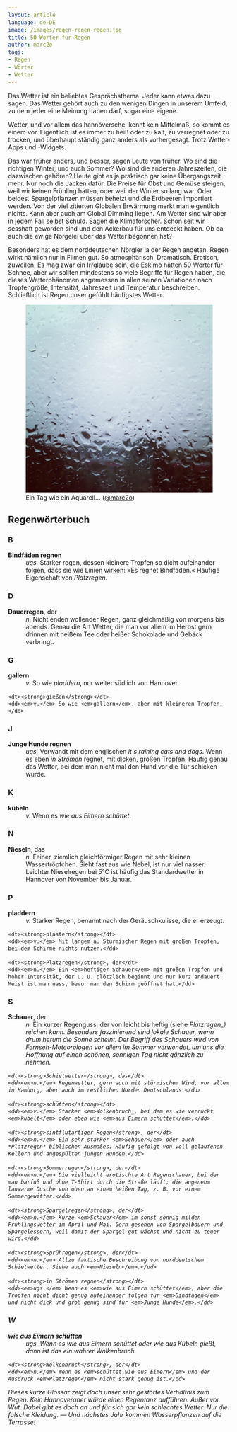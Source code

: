 ```yaml
---
layout: article
language: de-DE
image: /images/regen-regen-regen.jpg
title: 50 Wörter für Regen
author: marc2o
tags:
- Regen
- Wörter
- Wetter
---
```


Das Wetter ist ein beliebtes Gesprächsthema. Jeder kann etwas dazu sagen. Das Wetter gehört auch zu den wenigen Dingen in unserem Umfeld, zu dem jeder eine Meinung haben darf, sogar eine eigene.

Wetter, und vor allem das hannöversche, kennt kein Mittelmaß, so kommt es einem vor. Eigentlich ist es immer zu heiß oder zu kalt, zu verregnet oder zu trocken, und überhaupt ständig ganz anders als vorhergesagt. Trotz Wetter-Apps und -Widgets.

Das war früher anders, und besser, sagen Leute von früher. Wo sind die richtigen Winter, und auch Sommer? Wo sind die anderen Jahreszeiten, die dazwischen gehören? Heute gibt es ja praktisch gar keine Übergangszeit mehr. Nur noch die Jacken dafür. Die Preise für Obst und Gemüse steigen, weil wir keinen Frühling hatten, oder weil der Winter so lang war. Oder beides. Spargelpflanzen müssen beheizt und die Erdbeeren importiert werden. Von der viel zitierten Globalen Erwärmung merkt man eigentlich nichts. Kann aber auch am Global Dimming liegen. Am Wetter sind wir aber in jedem Fall selbst Schuld. Sagen die Klimaforscher. Schon seit wir sesshaft geworden sind und den Ackerbau für uns entdeckt haben. Ob da auch die ewige Nörgelei über das Wetter begonnen hat?

Besonders hat es dem norddeutschen Nörgler ja der Regen angetan. Regen wirkt nämlich nur in Filmen gut. So atmosphärisch. Dramatisch. Erotisch, zuweilen. Es mag zwar ein Irrglaube sein, die Eskimo hätten 50 Wörter für Schnee, aber wir sollten mindestens so viele Begriffe für Regen haben, die dieses Wetterphänomen angemessen in allen seinen Variationen nach Tropfengröße, Intensität, Jahreszeit und Temperatur beschreiben. Schließlich ist Regen unser gefühlt häufigstes Wetter. 

<figure>
<img src="/images/regen-regen-regen.jpg" alt="Dauerregen">
<figcaption>Ein Tag wie ein Aquarell… (<a href="https://instagram.com/p/QW4C3AKl8_/?taken-by=marc2o" rel="me">@marc2o</a>)</figcaption>
</figure>

## Regenwörterbuch

### B

<dl>
    <dt><strong>Bindfäden regnen</strong></dt>
    <dd><em>ugs.</em> Starker regen, dessen kleinere Tropfen so dicht aufeinander folgen, dass sie wie Linien wirken: »Es regnet Bindfäden.« Häufige Eigenschaft von <em>Platzregen</em>.</dd>
</dl>

### D

<dl>
    <dt><strong>Dauerregen</strong>, der</dt>
    <dd><em>n.</em> Nicht enden wollender Regen, ganz gleichmäßig von morgens bis abends. Genau die Art Wetter, die man vor allem im Herbst gern drinnen mit heißem Tee oder heißer Schokolade und Gebäck verbringt.</dd>
</dl>


### G

<dl>
    <dt><strong>gallern</strong></dt>
    <dd><em>v.</em> So wie <em>pladdern</em>, nur weiter südlich von Hannover.</dd>

    <dt><strong>gießen</strong></dt>
    <dd><em>v.</em> So wie <em>gallern</em>, aber mit kleineren Tropfen.</dd>
</dl>



### J

<dl>
    <dt><strong>Junge Hunde regnen</strong></dt>
    <dd><em>ugs.</em> Verwandt mit dem englischen <em>it's raining cats and dogs</em>. Wenn es eben <em>in Strömen</em> regnet, mit dicken, großen Tropfen. Häufig genau das Wetter, bei dem man nicht mal den Hund vor die Tür schicken würde.</dd>
</dl>

### K

<dl>
    <dt><strong>kübeln</strong></dt>
    <dd><em>v.</em> Wenn es <em>wie aus Eimern schüttet</em>.</dd>
</dl>

### N

<dl>
    <dt><strong>Nieseln</strong>, das</dt>
    <dd><em>n.</em> Feiner, ziemlich gleichförmiger Regen mit sehr kleinen Wassertröpfchen. Sieht fast aus wie Nebel, ist nur viel nasser. Leichter Nieselregen bei 5°C ist häufig das Standardwetter in Hannover von November bis Januar.</dd>
</dl>

### P

<dl>
    <dt><strong>pladdern</strong></dt>
    <dd><em>v.</em> Starker Regen, benannt nach der Geräuschkulisse, die er erzeugt.</dd>

    <dt><strong>plästern</strong></dt>
    <dd><em>v.</em> Mit langem ä. Stürmischer Regen mit großen Tropfen, bei dem Schirme nichts nutzen.</dd>

    <dt><strong>Platzregen</strong>, der</dt>
    <dd><em>n.</em> Ein <em>heftiger Schauer</em> mit großen Tropfen und hoher Intensität, der u. U. plötzlich beginnt und nur kurz andauert. Meist ist man nass, bevor man den Schirm geöffnet hat.</dd>
</dl>

### S

<dl>
    <dt><strong>Schauer</strong>, der</dt>
    <dd><em>n.</em> Ein kurzer Regenguss, der von leicht bis heftig (siehe <em>Platzregen_) reichen kann. Besonders faszinierend sind lokale Schauer, wenn drum herum die Sonne scheint. Der Begriff des Schauers wird von Fernseh-Meteorologen vor allem im Sommer verwendet, um uns die Hoffnung auf einen schönen, sonnigen Tag nicht gänzlich zu nehmen.</dd>

    <dt><strong>Schietwetter</strong>, das</dt>
    <dd><em>n.</em> Regenwetter, gern auch mit stürmischem Wind, vor allem in Hamburg, aber auch im restlichen Norden Deutschlands.</dd>

    <dt><strong>schütten</strong></dt>
    <dd><em>v.</em> Starker <em>Wolkenbruch_, bei dem es wie verrückt <em>kübelt</em> oder eben wie <em>aus Eimern schüttet</em>.</dd>

    <dt><strong>sintflutartiger Regen</strong>, der</dt>
    <dd><em>n.</em> Ein sehr starker <em>Schauer</em> oder auch *Platzregen* biblischen Ausmaßes. Häufig gefolgt von voll gelaufenen Kellern und angespülten jungen Hunden.</dd>

    <dt><strong>Sommerregen</strong>, der</dt>
    <dd><em>n.</em> Die vielleicht erotischte Art Regenschauer, bei der man barfuß und ohne T-Shirt durch die Straße läuft; die angenehm lauwarme Dusche von oben an einem heißen Tag, z. B. vor einem Sommergewitter.</dd>

    <dt><strong>Spargelregen</strong>, der</dt>
    <dd><em>n.</em> Kurze <em>Schauer</em> im sonst sonnig milden Frühlingswetter im April und Mai. Gern gesehen von Spargelbauern und Spargelessern, weil damit der Spargel gut wächst und nicht zu teuer wird.</dd>

    <dt><strong>Sprühregen</strong>, der</dt>
    <dd><em>n.</em> Allzu faktische Beschreibung von norddeutschem Schietwetter. Siehe auch <em>Nieseln</em>.</dd>

    <dt><strong>in Strömen regnen</strong></dt>
    <dd><em>ugs.</em> Wenn es <em>wie aus Eimern schüttet</em>, aber die Tropfen nicht dicht genug aufeinander folgen für <em>Bindfäden</em> und nicht dick und groß genug sind für <em>Junge Hunde</em>.</dd>
</dl>



### W

<dl>
    <dt><strong>wie aus Eimern schütten</strong></dt>
    <dd><em>ugs.</em> Wenn es <em>wie aus Eimern schüttet</em> oder <em>wie aus Kübeln gießt</em>, dann ist das ein wahrer <em>Wolkenbruch</em>.</dd>

    <dt><strong>Wolkenbruch</strong>, der</dt>
    <dd><em>n.</em> Wenn es <em>schüttet wie aus Eimern</em> und der Ausdruck <em>Platzregen</em> nicht stark genug ist.</dd>
</dl>

Dieses kurze Glossar zeigt doch unser sehr gestörtes Verhältnis zum Regen. Kein Hannoveraner würde einen Regentanz aufführen. Außer vor Wut. Dabei gibt es doch an und für sich gar kein schlechtes Wetter. Nur die falsche Kleidung. — Und nächstes Jahr kommen Wasserpflanzen auf die Terrasse!
